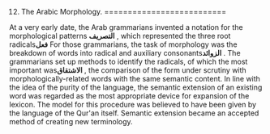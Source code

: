 12. The Arabic Morphology.
==========================

At a very early date, the Arab grammarians invented a notation for the
morphological patterns **التصريف** , which represented the three root
radicals**فعل** For those grammarians, the task of morphology was the
breakdown of words into radical and auxiliary consonants**الزوائد** .
The grammarians set up methods to identify the radicals, of which the
most important was**الاشتقاق** , the comparison of the form under
scrutiny with morphologically-related words with the same semantic
content. In line with the idea of the purity of the language, the
semantic extension of an existing word was regarded as the most
appropriate device for expansion of the lexicon. The model for this
procedure was believed to have been given by the language of the Qur'an
itself. Semantic extension became an accepted method of creating new
terminology.


